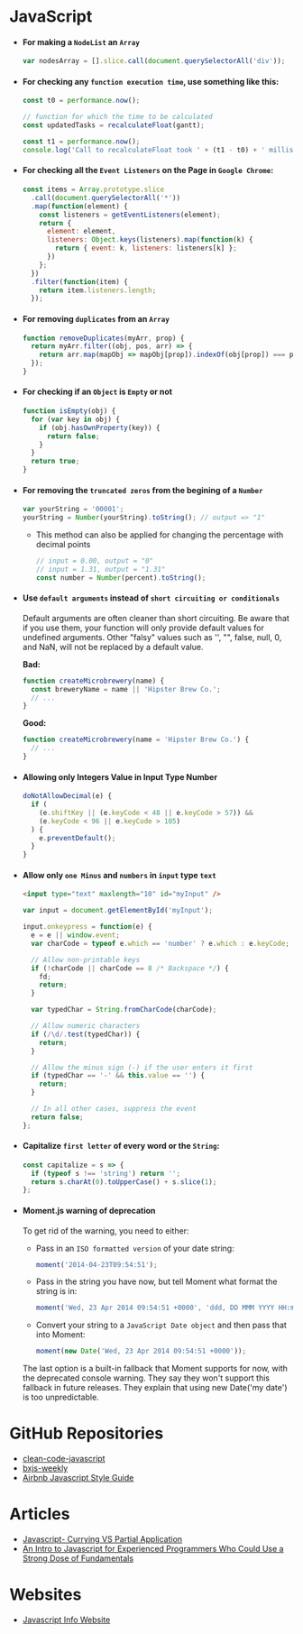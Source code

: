 # JavaScript

- #### For making a `NodeList` an `Array`

  ```javascript
  var nodesArray = [].slice.call(document.querySelectorAll('div'));
  ```

- #### For checking any `function execution time`, use something like this:

  ```javascript
  const t0 = performance.now();

  // function for which the time to be calculated
  const updatedTasks = recalculateFloat(gantt);

  const t1 = performance.now();
  console.log('Call to recalculateFloat took ' + (t1 - t0) + ' milliseconds.');
  ```

- #### For checking all the `Event Listeners` on the Page in `Google Chrome`:

  ```javascript
  const items = Array.prototype.slice
    .call(document.querySelectorAll('*'))
    .map(function(element) {
      const listeners = getEventListeners(element);
      return {
        element: element,
        listeners: Object.keys(listeners).map(function(k) {
          return { event: k, listeners: listeners[k] };
        })
      };
    })
    .filter(function(item) {
      return item.listeners.length;
    });
  ```

- #### For removing `duplicates` from an `Array`

  ```javascript
  function removeDuplicates(myArr, prop) {
    return myArr.filter((obj, pos, arr) => {
      return arr.map(mapObj => mapObj[prop]).indexOf(obj[prop]) === pos;
    });
  }
  ```

- #### For checking if an `Object` is `Empty` or not

  ```javascript
  function isEmpty(obj) {
    for (var key in obj) {
      if (obj.hasOwnProperty(key)) {
        return false;
      }
    }
    return true;
  }
  ```

- #### For removing the `truncated zeros` from the begining of a `Number`

  ```javascript
  var yourString = '00001';
  yourString = Number(yourString).toString(); // output => "1"
  ```

  - This method can also be applied for changing the percentage with decimal points

    ```javascript
    // input = 0.00, output = "0"
    // input = 1.31, output = "1.31"
    const number = Number(percent).toString();
    ```

- #### Use `default arguments` instead of `short circuiting or conditionals`

  Default arguments are often cleaner than short circuiting. Be aware that if you use them, your function will only provide default values for undefined arguments. Other "falsy" values such as '', "", false, null, 0, and NaN, will not be replaced by a default value.

  **Bad:**

  ```javascript
  function createMicrobrewery(name) {
    const breweryName = name || 'Hipster Brew Co.';
    // ...
  }
  ```

  **Good:**

  ```javascript
  function createMicrobrewery(name = 'Hipster Brew Co.') {
    // ...
  }
  ```

- #### Allowing only Integers Value in Input Type Number

  ```javascript
  doNotAllowDecimal(e) {
    if (
      (e.shiftKey || (e.keyCode < 48 || e.keyCode > 57)) &&
      (e.keyCode < 96 || e.keyCode > 105)
    ) {
      e.preventDefault();
    }
  }
  ```

- #### Allow only `one Minus` and `numbers` in `input` type `text`

  ```html
  <input type="text" maxlength="10" id="myInput" />
  ```

  ```javascript
  var input = document.getElementById('myInput');

  input.onkeypress = function(e) {
    e = e || window.event;
    var charCode = typeof e.which == 'number' ? e.which : e.keyCode;

    // Allow non-printable keys
    if (!charCode || charCode == 8 /* Backspace */) {
      fd;
      return;
    }

    var typedChar = String.fromCharCode(charCode);

    // Allow numeric characters
    if (/\d/.test(typedChar)) {
      return;
    }

    // Allow the minus sign (-) if the user enters it first
    if (typedChar == '-' && this.value == '') {
      return;
    }

    // In all other cases, suppress the event
    return false;
  };
  ```

- #### Capitalize `first letter` of every word or the `String`:

  ```javascript
  const capitalize = s => {
    if (typeof s !== 'string') return '';
    return s.charAt(0).toUpperCase() + s.slice(1);
  };
  ```

- #### Moment.js warning of deprecation

  To get rid of the warning, you need to either:

  - Pass in an `ISO formatted version` of your date string:

    ```javascript
    moment('2014-04-23T09:54:51');
    ```

  - Pass in the string you have now, but tell Moment what format the string is in:

    ```javascript
    moment('Wed, 23 Apr 2014 09:54:51 +0000', 'ddd, DD MMM YYYY HH:mm:ss ZZ');
    ```

  - Convert your string to a `JavaScript Date object` and then pass that into Moment:

    ```javascript
    moment(new Date('Wed, 23 Apr 2014 09:54:51 +0000'));
    ```

  The last option is a built-in fallback that Moment supports for now, with the deprecated console warning. They say they won't support this fallback in future releases. They explain that using new Date('my date') is too unpredictable.

# GitHub Repositories

- [clean-code-javascript](https://github.com/ryanmcdermott/clean-code-javascript)
- [bxjs-weekly](https://github.com/BuildingXwithJS/bxjs-weekly)
- [Airbnb Javascript Style Guide](https://github.com/airbnb/javascript)

# Articles

- [Javascript- Currying VS Partial Application](https://codeburst.io/javascript-currying-vs-partial-application-4db5b2442be8)
- [An Intro to Javascript for Experienced Programmers Who Could Use a Strong Dose of Fundamentals](https://medium.com/better-programming/an-intro-to-javascript-for-experienced-programmers-who-could-use-a-strong-dose-of-fundamentals-31535030616b)

# Websites

- [Javascript Info Website](https://javascript.info/)
